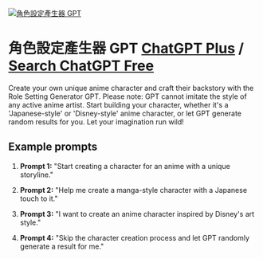 
[![角色設定產生器 GPT](https://files.oaiusercontent.com/file-fGSMXEZy6Bq32gQfYkp9fi9V?se=2123-10-17T22%3A06%3A28Z&sp=r&sv=2021-08-06&sr=b&rscc=max-age%3D31536000%2C%20immutable&rscd=attachment%3B%20filename%3De15234e4-95be-4abb-aeca-d7d05460f92d.png&sig=cR/1UUtDaLelkn16oNIOvGtXxJKqJCz3MFTMOtqgQgo%3D)](https://chat.openai.com/g/g-StH7G0VE2-jiao-se-she-ding-chan-sheng-qi-gpt)

# 角色設定產生器 GPT [ChatGPT Plus](https://chat.openai.com/g/g-StH7G0VE2-jiao-se-she-ding-chan-sheng-qi-gpt) / [Search ChatGPT Free](https://gptcall.net/index.html#/?search=%E8%A7%92%E8%89%B2%E8%A8%AD%E5%AE%9A%E7%94%A2%E7%94%9F%E5%99%A8%20GPT)

Create your own unique anime character and craft their backstory with the Role Setting Generator GPT. Please note: GPT cannot imitate the style of any active anime artist. Start building your character, whether it's a 'Japanese-style' or 'Disney-style' anime character, or let GPT generate random results for you. Let your imagination run wild!

## Example prompts

1. **Prompt 1:** "Start creating a character for an anime with a unique storyline."

2. **Prompt 2:** "Help me create a manga-style character with a Japanese touch to it."

3. **Prompt 3:** "I want to create an anime character inspired by Disney's art style."

4. **Prompt 4:** "Skip the character creation process and let GPT randomly generate a result for me."


